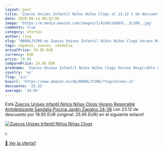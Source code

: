 ```yaml
---
layout: post
title: 'Zuecos Unisex Infantil Niños Niñas Clogs al 23.12 % de descuento'
date: 2020-08-14 09:32:05
image: 'https://m.media-amazon.com/images/I/41XAtib0DYL._SL200_.jpg'
comments: true
category: ofertas
author: ring
slug: 'B089LJY2R6-es Zuecos Unisex Infantil Niños Niñas Clogs Verano Respirable...'
tags: zapatos, zuecos, sandalia
actualPrice: 19.95 EUR
currency: EUR
price: 19.95
comparePrice: 25.95 EUR
prodname: 'Zuecos Unisex Infantil Niños Niñas Clogs Verano Respirable Antideslizante Sandalia Piscina Jardín Zapatos 24-38'
country: 'es'
flag: '🇪🇸'
buyurl: 'https://www.amazon.es/dp/B089LJY2R6/?tag=tolees-21'
descuento: '23.12'
average: '19.95'
---
```


Está [Zuecos Unisex Infantil Niños Niñas Clogs Verano Respirable Antideslizante Sandalia Piscina Jardín Zapatos 24-38](https://www.amazon.es/dp/B089LJY2R6/?tag=tolees-21) con 23.12 de descuento por 19.95 EUR (original: 25.95 EUR) en el siguiente enlace!

[![Zuecos Unisex Infantil Niños Niñas Clogs](https://m.media-amazon.com/images/I/41XAtib0DYL._SL200_.jpg)](https://www.amazon.es/dp/B089LJY2R6/?tag=tolees-21)

ℹ️:


[🛒 Ver la oferta!!](https://www.amazon.es/dp/B089LJY2R6/?tag=tolees-21)

